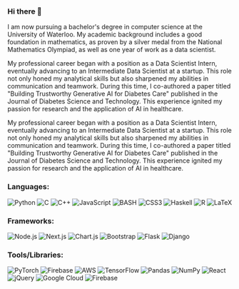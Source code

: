 ### Hi there 👋
I am now pursuing a bachelor's degree in computer science at the University of Waterloo. My academic background includes a good foundation in mathematics, as proven by a silver medal from the National Mathematics Olympiad, as well as one year of work as a data scientist.

My professional career began with a position as a Data Scientist Intern, eventually advancing to an Intermediate Data Scientist at a startup. This role not only honed my analytical skills but also sharpened my abilities in communication and teamwork. During this time, I co-authored a paper titled "Building Trustworthy Generative AI for Diabetes Care" published in the Journal of Diabetes Science and Technology. This experience ignited my passion for research and the application of AI in healthcare.

My professional career began with a position as a Data Scientist Intern, eventually advancing to an Intermediate Data Scientist at a startup. This role not only honed my analytical skills but also sharpened my abilities in communication and teamwork. During this time, I co-authored a paper titled "Building Trustworthy Generative AI for Diabetes Care" published in the Journal of Diabetes Science and Technology. This experience ignited my passion for research and the application of AI in healthcare.

### Languages:
![Python](https://img.shields.io/badge/python-3670A0?style=for-the-badge&logo=python&logoColor=ffdd54)
![C](https://img.shields.io/badge/c-%2300599C.svg?style=for-the-badge&logo=c&logoColor=white)
![C++](https://img.shields.io/badge/c++-%2300599C.svg?style=for-the-badge&logo=c%2B%2B&logoColor=white)
![JavaScript](https://img.shields.io/badge/javascript-%23323330.svg?style=for-the-badge&logo=javascript&logoColor=%23F7DF1E)
![BASH](https://img.shields.io/badge/Shell_Script-121011?style=for-the-badge&logo=gnu-bash&logoColor=white)
![CSS3](https://img.shields.io/badge/css3-%231572B6.svg?style=for-the-badge&logo=css3&logoColor=white)
![Haskell](https://img.shields.io/badge/Haskell-5D4F85?style=for-the-badge&logo=haskell&logoColor=white)
![R](https://img.shields.io/badge/r-%23276DC3.svg?style=for-the-badge&logo=r&logoColor=white)
![LaTeX](https://img.shields.io/badge/latex-%23008080.svg?style=for-the-badge&logo=latex&logoColor=white)
### Frameworks:
![Node.js](https://img.shields.io/badge/Node%20js-339933?style=for-the-badge&logo=nodedotjs&logoColor=white)
![Next.js](https://img.shields.io/badge/next%20js-000000?style=for-the-badge&logo=nextdotjs&logoColor=white)
![Chart.js](https://img.shields.io/badge/Chart%20js-FF6384?style=for-the-badge&logo=chartdotjs&logoColor=white)
![Bootstrap](https://img.shields.io/badge/bootstrap-%238511FA.svg?style=for-the-badge&logo=bootstrap&logoColor=white) 
![Flask](https://img.shields.io/badge/flask-%23000.svg?style=for-the-badge&logo=flask&logoColor=white) 
![Django](https://img.shields.io/badge/django-%23092E20.svg?style=for-the-badge&logo=django&logoColor=white)
### Tools/Libraries:
![PyTorch](https://img.shields.io/badge/PyTorch-%23EE4C2C.svg?style=for-the-badge&logo=PyTorch&logoColor=white)
![Firebase](https://img.shields.io/badge/firebase-%23039BE5.svg?style=for-the-badge&logo=firebase)
![AWS](https://img.shields.io/badge/AWS-%23FF9900.svg?style=for-the-badge&logo=amazon-aws&logoColor=white)
![TensorFlow](https://img.shields.io/badge/TensorFlow-FF6F00?style=for-the-badge&logo=TensorFlow&logoColor=white)
![Pandas](https://img.shields.io/badge/pandas-%23150458.svg?style=for-the-badge&logo=pandas&logoColor=white)
![NumPy](https://img.shields.io/badge/numpy-%23013243.svg?style=for-the-badge&logo=numpy&logoColor=white)
![React](https://img.shields.io/badge/react-%2320232a.svg?style=for-the-badge&logo=react&logoColor=%2361DAFB)
![jQuery](https://img.shields.io/badge/jQuery-0769AD?style=for-the-badge&logo=jquery&logoColor=white)
![Google Cloud](https://img.shields.io/badge/GoogleCloud-%234285F4.svg?style=for-the-badge&logo=google-cloud&logoColor=white) 
![Firebase](https://img.shields.io/badge/firebase-ffca28?style=for-the-badge&logo=firebase&logoColor=black)


